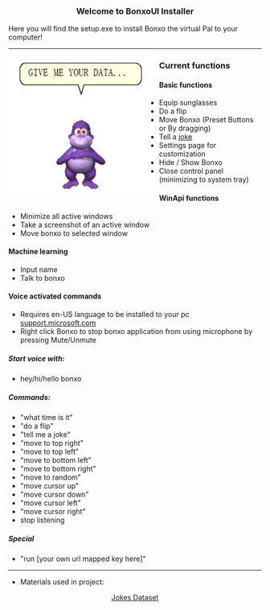 
<div align='center'><h3>Welcome to BonxoUI Installer</h3> </div>  
<p>Here you will find the setup.exe to install Bonxo the virtual Pal to your computer!</p> 

---  

 <p>
  <img width="300" align='left' src="https://github.com/ossi1801/readme-images/blob/main/demonbonxo.png?raw=true">
</p>

 ### Current functions
  #### Basic functions
   - Equip sunglasses
   - Do a flip
   - Move Bonxo (Preset Buttons or By dragging)
   - Tell a [joke](!https://www.kaggle.com/datasets/abhinavmoudgil95/short-jokes)
   - Settings page for customization
   - Hide / Show Bonxo
   - Close control panel (minimizing to system tray)
  #### WinApi functions
   - Minimize all active windows 
   - Take a screenshot of an active window
   - Move bonxo to selected window
  #### Machine learning
  - Input name
  - Talk to bonxo
  #### Voice activated commands
   - Requires en-US language to be installed to your pc  [support.microsoft.com](https://support.microsoft.com/en-us/windows/install-a-language-for-windows-ccd853d3-9ecd-7da7-9ef0-72b4a055410a)
   - Right click Bonxo to stop bonxo application from using microphone by pressing Mute/Unmute
  ##### Start voice with:
  - hey/hi/hello bonxo  
  #####  Commands:
  - "what time is it"
  - "do a flip"
  - "tell me a joke"
  - "move to top right"
  - "move to top left"
  - "move to bottom left"
  - "move to bottom right"
  - "move to random"
  - "move cursor up"
  - "move cursor down"
  - "move cursor left"
  - "move cursor right"
  - stop listening
  ##### Special
  - "run [your own url mapped key here]"
---
 - Materials used in project:
 <div align='center'><a href="https://www.kaggle.com/datasets/abhinavmoudgil95/short-jokes">Jokes Dataset</a></div>




